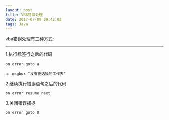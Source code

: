 ```yaml
---
layout: post
title: VBA错误处理
date: 2017-07-09 09:42:02
tags: Java
---
```

vba错误处理有三种方式:

---

1.执行标签行之后的代码
```
on error goto a

a: msgbox "没有要选择的工作表"
```
2.继续执行错误语句之后的代码
```
on error resume next
```
3.关闭错误捕捉
```
on error goto 0
```
